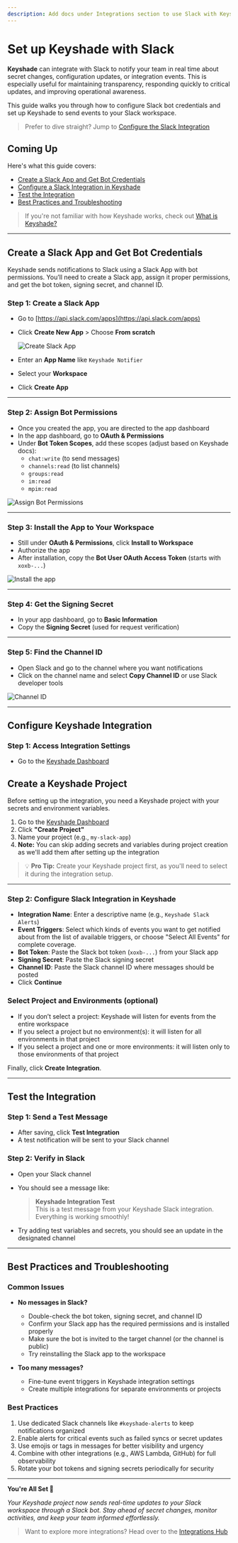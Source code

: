 ```yaml
---
description: Add docs under Integrations section to use Slack with Keyshade
---
```


# Set up Keyshade with Slack

**Keyshade** can integrate with Slack to notify your team in real time about secret changes, configuration updates, or integration events. This is especially useful for maintaining transparency, responding quickly to critical updates, and improving operational awareness.

This guide walks you through how to configure Slack bot credentials and set up Keyshade to send events to your Slack workspace.

> Prefer to dive straight? Jump to [Configure the Slack Integration](#configure-keyshade-integration)

## Coming Up

Here's what this guide covers:

- [Create a Slack App and Get Bot Credentials](#create-a-slack-app-and-get-bot-credentials)
- [Configure a Slack Integration in Keyshade](#configure-keyshade-integration)
- [Test the Integration](#test-the-integration)
- [Best Practices and Troubleshooting](#best-practices-and-troubleshooting)

> If you're not familiar with how Keyshade works, check out [What is Keyshade?](/docs/getting-started/introduction.md)

---

## Create a Slack App and Get Bot Credentials

Keyshade sends notifications to Slack using a Slack App with bot permissions. You’ll need to create a Slack app, assign it proper permissions, and get the bot token, signing secret, and channel ID.

### Step 1: Create a Slack App

- Go to [https://api.slack.com/apps](https://api.slack.com/apps)
- Click **Create New App** > Choose **From scratch**

  ![Create Slack App](https://i.postimg.cc/FRHzBdB7/Untitled.png)

- Enter an **App Name** like `Keyshade Notifier`
- Select your **Workspace**
- Click **Create App**

---

### Step 2: Assign Bot Permissions

- Once you created the app, you are directed to the app dashboard
- In the app dashboard, go to **OAuth & Permissions**
- Under **Bot Token Scopes**, add these scopes (adjust based on Keyshade docs):
  - `chat:write` (to send messages)
  - `channels:read` (to list channels)
  - `groups:read`
  - `im:read`
  - `mpim:read`

![Assign Bot Permissions](https://i.postimg.cc/BQTdzY9w/Keyshade-Slack-integration-step-2.png)

---

### Step 3: Install the App to Your Workspace

- Still under **OAuth & Permissions**, click **Install to Workspace**
- Authorize the app
- After installation, copy the **Bot User OAuth Access Token** (starts with `xoxb-...`)

![Install the app](https://i.postimg.cc/vH7ZvtPG/Keyshade-Slack-integration-step-3.png)

---

### Step 4: Get the Signing Secret

- In your app dashboard, go to **Basic Information**
- Copy the **Signing Secret** (used for request verification)

---

### Step 5: Find the Channel ID

- Open Slack and go to the channel where you want notifications
- Click on the channel name and select **Copy Channel ID** or use Slack developer tools

![Channel ID](https://i.postimg.cc/rsQY8bV8/Keyshade-Slack-integration-step-4.png)

---

## Configure Keyshade Integration

### Step 1: Access Integration Settings

- Go to the [Keyshade Dashboard](https://app.keyshade.io/)

## Create a Keyshade Project

Before setting up the integration, you need a Keyshade project with your secrets and environment variables.

1. Go to the [Keyshade Dashboard](https://app.keyshade.io/)
2. Click **"Create Project"**
3. Name your project (e.g., `my-slack-app`)
4. **Note:** You can skip adding secrets and variables during project creation as we'll add them after setting up the integration

> 💡 **Pro Tip:** Create your Keyshade project first, as you'll need to select it during the integration setup.

---

### Step 2: Configure Slack Integration in Keyshade

- **Integration Name**: Enter a descriptive name (e.g., `Keyshade Slack Alerts`)
- **Event Triggers**: Select which kinds of events you want to get notified about from the list of available triggers, or choose "Select All Events" for complete coverage.
- **Bot Token**: Paste the Slack bot token (`xoxb-...`) from your Slack app
- **Signing Secret**: Paste the Slack signing secret
- **Channel ID**: Paste the Slack channel ID where messages should be posted
- Click **Continue**

### Select Project and Environments (optional)

- If you don’t select a project: Keyshade will listen for events from the entire workspace
- If you select a project but no environment(s): it will listen for all environments in that project
- If you select a project and one or more environments: it will listen only to those environments of that project

Finally, click **Create Integration**.

---

## Test the Integration

### Step 1: Send a Test Message

- After saving, click **Test Integration**
- A test notification will be sent to your Slack channel

### Step 2: Verify in Slack

- Open your Slack channel
- You should see a message like:

  > **Keyshade Integration Test**  
  > This is a test message from your Keyshade Slack integration. Everything is working smoothly!

- Try adding test variables and secrets, you should see an update in the designated channel

---

## Best Practices and Troubleshooting

### Common Issues

- **No messages in Slack?**
  - Double-check the bot token, signing secret, and channel ID
  - Confirm your Slack app has the required permissions and is installed properly
  - Make sure the bot is invited to the target channel (or the channel is public)
  - Try reinstalling the Slack app to the workspace

- **Too many messages?**
  - Fine-tune event triggers in Keyshade integration settings
  - Create multiple integrations for separate environments or projects

### Best Practices

1. Use dedicated Slack channels like `#keyshade-alerts` to keep notifications organized
2. Enable alerts for critical events such as failed syncs or secret updates
3. Use emojis or tags in messages for better visibility and urgency
4. Combine with other integrations (e.g., AWS Lambda, GitHub) for full observability
5. Rotate your bot tokens and signing secrets periodically for security

---

**You're All Set 🎉**

_Your Keyshade project now sends real-time updates to your Slack workspace through a Slack bot. Stay ahead of secret changes, monitor activities, and keep your team informed effortlessly._

> Want to explore more integrations? Head over to the [Integrations Hub](/docs/integrations)
